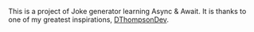 This is a project of Joke generator learning Async & Await. It is thanks to one of my greatest inspirations, <a href="http://https://www.twitter.com/DThompsonDev​" target="_blank" rel="noopener noreferrer">DThompsonDev</a>.
